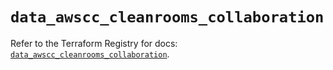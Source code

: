 # `data_awscc_cleanrooms_collaboration`

Refer to the Terraform Registry for docs: [`data_awscc_cleanrooms_collaboration`](https://registry.terraform.io/providers/hashicorp/awscc/0.70.0/docs/data-sources/cleanrooms_collaboration).
